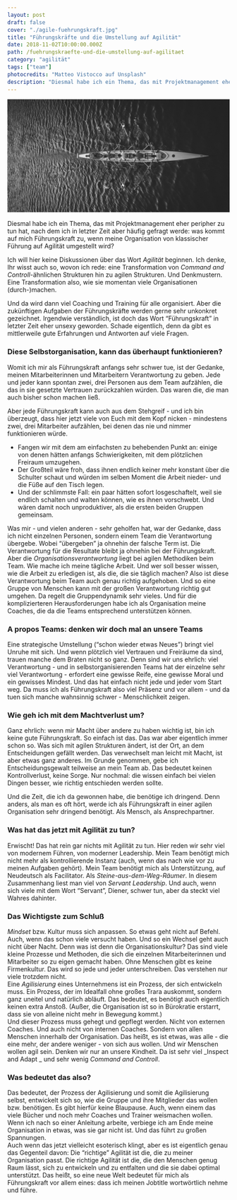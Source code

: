 ```yaml
---
layout: post
draft: false
cover: "./agile-fuehrungskraft.jpg"
title: "Führungskräfte und die Umstellung auf Agilität" 
date: 2018-11-02T10:00:00.000Z
path: /fuehrungskraefte-und-die-umstellung-auf-agilitaet
category: "agilität"
tags: ["team"]
photocredits: "Matteo Vistocco auf Unsplash"
description: "Diesmal habe ich ein Thema, das mit Projektmanagement eher peripher zu tun hat, nach dem ich in letzter Zeit aber häufig gefragt werde: was kommt auf mich Führungskraft zu, wenn meine Organisation von klassischer Führung auf Agilität umgestellt wird?"
---
```


![Agile Führungskräfte](./agile-fuehrungskraft.jpg)

Diesmal habe ich ein Thema, das mit Projektmanagement eher peripher zu tun hat, nach dem ich in letzter Zeit aber häufig gefragt werde: was kommt auf mich Führungskraft zu, wenn meine Organisation von klassischer Führung auf Agilität umgestellt wird?

Ich will hier keine Diskussionen über das Wort _Agilität_ beginnen. Ich denke, Ihr wisst auch so, wovon ich rede: eine Transformation von _Command and Controll_-ähnlichen Strukturen hin zu agilen Strukturen. Und Denkmustern. Eine Transformation also, wie sie momentan viele Organisationen (durch-)machen.

Und da wird dann viel Coaching und Training für alle organisiert. Aber die zukünftigen Aufgaben der Führungskräfte werden gerne sehr unkonkret gezeichnet. Irgendwie verständlich, ist doch das Wort “Führungskraft” in letzter Zeit eher unsexy geworden. Schade eigentlich, denn da gibt es mittlerweile gute Erfahrungen und Antworten auf viele Fragen.

### Diese Selbstorganisation, kann das überhaupt funktionieren?

Womit ich mir als Führungskraft anfangs sehr schwer tue, ist der Gedanke, meinen Mitarbeiterinnen und Mitarbeitern Verantwortung zu geben. Jede und jeder kann spontan zwei, drei Personen aus dem Team aufzählen, die das in sie gesetzte Vertrauen zurückzahlen würden. Das waren die, die man auch bisher schon machen ließ.

Aber jede Führungskraft kann auch aus dem Stehgreif - und ich bin überzeugt, dass hier jetzt viele von Euch mit dem Kopf nicken - mindestens zwei, drei Mitarbeiter aufzählen, bei denen das nie und nimmer funktionieren würde.

- Fangen wir mit dem am einfachsten zu behebenden Punkt an: einige von denen hätten anfangs Schwierigkeiten, mit dem plötzlichen Freiraum umzugehen.
- Der Großteil wäre froh, dass ihnen endlich keiner mehr konstant über die Schulter schaut und würden im selben Moment die Arbeit nieder- und die Füße auf den Tisch legen.
- Und der schlimmste Fall: ein paar hätten sofort losgeschaftelt, weil sie endlich schalten und walten können, wie es ihnen vorschwebt. Und wären damit noch unproduktiver, als die ersten beiden Gruppen gemeinsam.

Was mir - und vielen anderen - sehr geholfen hat, war der Gedanke, dass ich nicht einzelnen Personen, sondern einem Team die Verantwortung übergebe. Wobei “übergeben” ja ohnehin der falsche Term ist. Die Verantwortung für die Resultate bleibt ja ohnehin bei der Führungskraft. Aber die _Organisationsverantwortung_ liegt bei agilen Methodiken beim Team. Wie mache ich meine tägliche Arbeit. Und wer soll besser wissen, wie die Arbeit zu erledigen ist, als die, die sie täglich machen? Also ist diese Verantwortung beim Team auch genau richtig aufgehoben. Und so eine Gruppe von Menschen kann mit der großen Verantwortung richtig gut umgehen. Da regelt die Gruppendynamik sehr vieles. Und für die komplizierteren Herausforderungen habe ich als Organisation meine Coaches, die da die Teams entsprechend unterstützen können.

### A propos Teams: denken wir doch mal an unsere Teams

Eine strategische Umstellung (“schon wieder etwas Neues”) bringt viel Unruhe mit sich. Und wenn plötzlich viel Vertrauen und Freiräume da sind, trauen manche dem Braten nicht so ganz. Denn sind wir uns ehrlich: viel Verantwortung - und in selbstorganisierenden Teams hat der einzelne sehr viel Verantwortung - erfordert eine gewisse Reife, eine gewisse Moral und ein gewisses Mindest. Und das hat einfach nicht jede und jeder vom Start weg. Da muss ich als Führungskraft also viel Präsenz und vor allem - und da tuen sich manche wahnsinnig schwer - Menschlichkeit zeigen.

### Wie geh ich mit dem Machtverlust um?

Ganz ehrlich: wenn mir Macht über andere zu haben wichtig ist, bin ich keine gute Führungskraft. So einfach ist das. Das war aber eigentlich immer schon so. Was sich mit agilen Strukturen ändert, ist der Ort, an dem Entscheidungen gefällt werden. Das verwechselt man leicht mit Macht, ist aber etwas ganz anderes. Im Grunde genommen, gebe ich Entscheidungsgewalt teilweise an mein Team ab. Das bedeutet keinen Kontrollverlust, keine Sorge. Nur nochmal: die wissen einfach bei vielen Dingen besser, wie richtig entschieden werden sollte.

Und die Zeit, die ich da gewonnen habe, die benötige ich dringend. Denn anders, als man es oft hört, werde ich als Führungskraft in einer agilen Organisation sehr dringend benötigt. Als Mensch, als Ansprechpartner.

### Was hat das jetzt mit Agilität zu tun?

Erwischt! Das hat rein gar nichts mit Agilität zu tun. Hier reden wir sehr viel von modernem Führen, von moderner Leadership. Mein Team benötigt mich nicht mehr als kontrollierende Instanz (auch, wenn das nach wie vor zu meinen Aufgaben gehört). Mein Team benötigt mich als Unterstützung, auf Neudeutsch als Facilitator. Als _Steine-aus-dem-Weg-Räumer_. In diesem Zusammenhang liest man viel von _Servant Leadership_. Und auch, wenn sich viele mit dem Wort “Servant”, Diener, schwer tun, aber da steckt viel Wahres dahinter.

### Das Wichtigste zum Schluß

_Mindset_ bzw. Kultur muss sich anpassen. So etwas geht nicht auf Befehl. Auch, wenn das schon viele versucht haben. Und so ein Wechsel geht auch nicht über Nacht. Denn was ist denn die Organisationskultur? Das sind viele kleine Prozesse und Methoden, die sich die einzelnen Mitarbeiterinnen und Mitarbeiter so zu eigen gemacht haben. Ohne Menschen gibt es keine Firmenkultur. Das wird so jede und jeder unterschreiben. Das verstehen nur viele trotzdem nicht.  
Eine _Agilisierung_ eines Unternehmens ist ein Prozess, der sich entwickeln muss. Ein Prozess, der im Idealfall ohne großes Trara auskommt, sondern ganz uneitel und natürlich abläuft. Das bedeutet, es benötigt auch eigentlich keinen extra Anstoß. (Außer, die Organisation ist so in Bürokratie erstarrt, dass sie von alleine nicht mehr in Bewegung kommt.)  
Und dieser Prozess muss gehegt und gepflegt werden. Nicht von externen Coaches. Und auch nicht von internen Coaches. Sondern von allen Menschen innerhalb der Organisation. Das heißt, es ist etwas, was alle - die eine mehr, der andere weniger - von sich aus wollen. Und wir Menschen wollen agil sein. Denken wir nur an unsere Kindheit. Da ist sehr viel _Inspect and Adapt _ und sehr wenig _Command and Controll_.

### Was bedeutet das also?

Das bedeutet, der Prozess der Agilisierung und somit die Agilisierung selbst, entwickelt sich so, wie die Gruppe und ihre Mitglieder das wollen bzw. benötigen. Es gibt hierfür keine Blaupause. Auch, wenn einem das viele Bücher und noch mehr Coaches und Trainer weismachen wollen. Wenn ich nach so einer Anleitung arbeite, verbiege ich am Ende meine Organisation in etwas, was sie gar nicht ist. Und das führt zu großen Spannungen.  
Auch wenn das jetzt vielleicht esoterisch klingt, aber es ist eigentlich genau das Gegenteil davon: Die “richtige” Agilität ist die, die zu meiner Organisation passt. Die richtige Agilität ist die, die den Menschen genug Raum lässt, sich zu entwickeln und zu entfalten und die sie dabei optimal unterstützt. Das heißt, so eine neue Welt bedeutet für mich als Führungskraft vor allem eines: dass ich meinen Jobtitle wortwörtlich nehme und führe.
